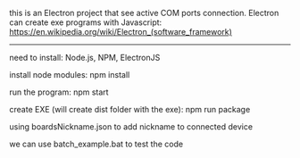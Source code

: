 this is an Electron project that see active COM ports connection.
Electron can create exe programs with Javascript:
https://en.wikipedia.org/wiki/Electron_(software_framework)

----------------------------
need to install:
Node.js, NPM, ElectronJS

install node modules:
npm install

run the program:
npm start

create EXE (will create dist folder with the exe):
npm run package

using boardsNickname.json to add nickname to connected device

we can use batch_example.bat to test the code
